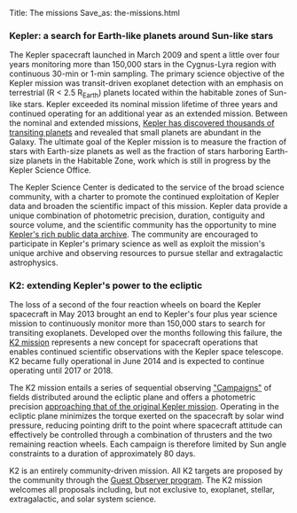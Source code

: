 Title: The missions
Save_as: the-missions.html

### Kepler: a search for Earth-like planets around Sun-like stars

The Kepler spacecraft launched in March 2009 and spent a little over
four years monitoring more than 150,000 stars in the Cygnus-Lyra region with continuous 30-min
or 1-min sampling.  The primary science objective of the Kepler
mission was transit-driven exoplanet detection with an emphasis on
terrestrial (R
< 2.5 R<sub>Earth</sub>) planets located within the habitable zones of Sun-like
stars.  Kepler exceeded its nominal mission lifetime of three years
and continued operating for an additional year as an extended
mission. Between the nominal and extended missions, [Kepler has discovered thousands of transiting
planets](the-science.html#science-from-kepler) and revealed that small
planets are abundant in the Galaxy.  The ultimate goal of the Kepler
mission is to measure the fraction of stars with Earth-size
planets as well as the fraction of stars harboring Earth-size planets
in the Habitable Zone, work which is still in progress by the Kepler Science Office.

The Kepler Science Center is dedicated to the service of the
broad science community, with a charter to promote the continued exploitation of
Kepler data and broaden the scientific impact of this mission. Kepler
data provide a unique combination of photometric precision, duration,
contiguity and source volume, and the scientific community has the 
opportunity to mine [Kepler's
rich public data archive](http://archive.stsci.edu/kepler/). The community are encouraged to participate
in Kepler's primary science as well as exploit the mission's unique archive
and observing resources to pursue stellar and extragalactic
astrophysics.

### K2: extending Kepler's power to the ecliptic

The loss of a second of the four reaction wheels on board the Kepler 
spacecraft in May 2013 brought an end to Kepler's four plus year science 
mission to continuously monitor more than 150,000 stars to search for
transiting exoplanets.  Developed over the months following this failure, 
the [K2 mission](http://adsabs.harvard.edu/abs/2014PASP..126..398H) represents a new concept for spacecraft operations 
that enables continued scientific observations 
with the Kepler space telescope. K2 became fully operational in June
2014 and is expected to continue operating until 2017 or 2018.

The K2 mission entails a series of sequential observing
<a href="k2-fields.html">"Campaigns"</a> 
of fields distributed around the ecliptic plane 
and offers a photometric precision <a
href="k2-photometric-performance.html#photometric-performance">approaching that 
of the original Kepler mission</a>. Operating in the ecliptic plane minimizes the torque exerted 
on the spacecraft by solar wind pressure, 
reducing pointing drift to the point where spacecraft attitude 
can effectively be controlled through a combination of thrusters 
and the two remaining reaction wheels. Each campaign is therefore limited by Sun angle constraints 
to a duration of approximately 80 days. 

K2 is an entirely community-driven mission.
All K2 targets are proposed by the community through the
[Guest Observer program](k2-proposing-targets.html). The K2 mission
welcomes all proposals including, but not exclusive to, exoplanet,
stellar, extragalactic, and solar system science. 
